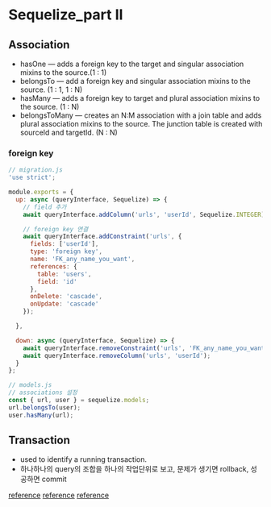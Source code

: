 # Sequelize_part II

## Association
* hasOne — adds a foreign key to the target and singular association mixins to the source.(1 : 1)
* belongsTo — add a foreign key and singular association mixins to the source. (1 : 1, 1 : N)
* hasMany — adds a foreign key to target and plural association mixins to the source. (1 : N)
* belongsToMany — creates an N:M association with a join table and adds plural association mixins to the source. The junction table is created with sourceId and targetId. (N : N)
### foreign key
```js
// migration.js
'use strict';

module.exports = {
  up: async (queryInterface, Sequelize) => {
    // field 추가
    await queryInterface.addColumn('urls', 'userId', Sequelize.INTEGER);

    // foreign key 연결
    await queryInterface.addConstraint('urls', {
      fields: ['userId'],
      type: 'foreign key',
      name: 'FK_any_name_you_want',
      references: {
        table: 'users',
        field: 'id'
      },
      onDelete: 'cascade',
      onUpdate: 'cascade'
    });

  },

  down: async (queryInterface, Sequelize) => {
    await queryInterface.removeConstraint('urls', 'FK_any_name_you_want');
    await queryInterface.removeColumn('urls', 'userId');
  }
};
```
```js
// models.js
// associations 설정
const { url, user } = sequelize.models;
url.belongsTo(user);
user.hasMany(url);
```
## Transaction
* used to identify a running transaction.
* 하나하나의 query의 조합을 하나의 작업단위로 보고, 문제가 생기면 rollback, 성공하면 commit

[reference](https://sequelize.org/master/class/lib/associations/base.js~Association.html)
[reference](https://medium.com/@andrewoons/how-to-define-sequelize-associations-using-migrations-de4333bf75a7)
[reference](https://jonghyun-park.medium.com/sequelize-cli-%EC%82%BD%EC%A7%88%EA%B8%B0-column-%EC%B6%94%EA%B0%80%ED%95%98%EA%B8%B0-915b26e9c013)
